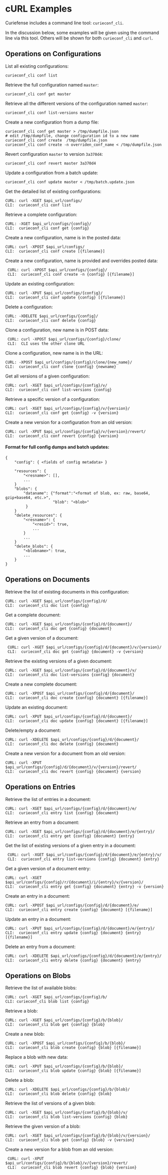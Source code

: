 # cURL Examples

Curiefense includes a command line tool: `curieconf_cli`.

In the discussion below, some examples will be given using the command line via this tool. Others will be shown for both `curieconf_cli` and `curl`. 

## Operations on Configurations

List all existing configurations:

```text
curieconf_cli conf list
```

Retrieve the full configuration named `master`:

```text
curieconf_cli conf get master
```

Retrieve all the different versions of the configuration named `master`:

```text
curieconf_cli conf list-versions master
```

Create a new configuration from a dump file:

```text
curieconf_cli conf get master > /tmp/dumpfile.json
# edit /tmp/dumpfile, change configuration id to a new name
curieconf_cli conf create  /tmp/dumpfile.json
curieconf_cli conf create -n overriden_conf_name < /tmp/dumpfile.json
```

Revert configuration `master` to version `3a370d4`:

```text
curieconf_cli conf revert master 3a370d4
```

Update a configuration from a batch update:

```text
curieconf_cli conf update master < /tmp/batch.update.json
```

Get the detailed list of existing configurations:

```text
CURL: curl -XGET $api_url/configs/ 
CLI:  curieconf_cli conf list
```

Retrieve a complete configuration: 

```text
CURL: -XGET $api_url/configs/{config}/ 
CLI:  curieconf_cli conf get {config}
```

Create a new configuration, name is in the posted data:

```text
CURL: curl -XPOST $api_url/configs/ 
CLI:  curieconf_cli conf create [{filename}]
```

Create a new configuration, name is provided and overrides posted data:

```text
 CURL: curl -XPOST $api_url/configs/{config}/ 
 CLI:  curieconf_cli conf create -n {config} [{filename}]
```

Update an existing configuration: 

```text
CURL: curl -XPUT $api_url/configs/{config}/ 
CLI:  curieconf_cli conf update {config} [{filename}]
```

Delete a configuration: 

```text
CURL: -XDELETE $api_url/configs/{config}/ 
CLI:  curieconf_cli conf delete {config}
```

Clone a configuration, new name is in POST data:

```text
 CURL: curl -XPOST $api_url/configs/{config}/clone/ 
 CLI:  CLI uses the other clone URL
```

Clone a configuration, new name is in the URL: 

```text
CURL: -XPOST $api_url/configs/{config}/clone/{new_name}/ 
CLI:  curieconf_cli conf clone {config} {newname}
```

Get all versions of a given configuration:

```text
CURL: curl -XGET $api_url/configs/{config}/v/ 
CLI:  curieconf_cli conf list-versions {config}
```

Retrieve a specific version of a configuration:

```text
CURL: curl -XGET $api_url/configs/{config}/v/{version}/ 
CLI:  curieconf_cli conf get {config} -v {version}
```

Create a new version for a configuration from an old version:

```text
CURL: curl -XPUT $api_url/configs/{config}/v/{version}/revert/ 
CLI:  curieconf_cli conf revert {config} {version}
```

#### Format for full config dumps and batch updates: <a id="markdown-header-format-for-full-config-dumps-and-batch-updates"></a>

```text
{
    "config": { <fields of config metadata> }

    "resources": {
        "<resname>": [],
        ...
    }
    "blobs": {
        "dataname": {"format":"<format of blob, ex: raw, base64, gzip+base64, etc.>", 
                     "blob": "<blob>"
         }
    }
    "delete_resources": {
        "<resname>": {
            "<resid>": true,
            ...
        }
        ...
    }
    "delete_blobs": {
        "<blobname>": true,
        ...
    }
}
```

## Operations on Documents

Retrieve the list of existing documents in this configuration:

```text
CURL: curl -XGET $api_url/configs/{config}/d/ 
CLI:  curieconf_cli doc list {config}
```

Get a complete document:

```text
CURL: curl -XGET $api_url/configs/{config}/d/{document}/ 
CLI:  curieconf_cli doc get {config} {document}
```

Get a given version of a document:

```text
 CURL: curl -XGET $api_url/configs/{config}/d/{document}/v/{version}/ 
 CLI:  curieconf_cli doc get {config} {document} -v {version}
```

Retrieve the existing versions of a given document:

```text
CURL: curl -XGET $api_url/configs/{config}/d/{document}/v/ 
CLI:  curieconf_cli doc list-versions {config} {document}
```

Create a new complete document:

```text
CURL: curl -XPOST $api_url/configs/{config}/d/{document}/ 
CLI:  curieconf_cli doc create {config} {document} [{filename}]
```

Update an existing document:

```text
CURL: curl -XPUT $api_url/configs/{config}/d/{document}/ 
CLI:  curieconf_cli doc update {config} {document} [{filename}]
```

Delete/empty a document:

```text
CURL: curl -XDELETE $api_url/configs/{config}/d/{document}/ 
CLI:  curieconf_cli doc delete {config} {document}
```

Create a new version for a document from an old version:

```text
CURL: curl -XPUT $api_url/configs/{config}/d/{document}/v/{version}/revert/ 
CLI:  curieconf_cli doc revert {config} {document} {version}
```

## Operations on Entries

Retrieve the list of entries in a document:

```text
CURL: curl -XGET $api_url/configs/{config}/d/{document}/e/ 
CLI:  curieconf_cli entry list {config} {document}
```

Retrieve an entry from a document:

```text
CURL: curl -XGET $api_url/configs/{config}/d/{document}/e/{entry}/ 
CLI:  curieconf_cli entry get {config} {document} {entry}
```

Get the list of existing versions of a given entry in a document:

```text
 CURL: curl -XGET $api_url/configs/{config}/d/{document}/e/{entry}/v/ 
 CLI:  curieconf_cli entry list-versions {config} {document} {entry}
```

Get a given version of a document entry:

```text
CURL: curl -XGET $api_url/configs/{config}/r/{document}/i/{entry}/v/{version}/ 
CLI:  curieconf_cli entry get {config} {document} {entry} -v {version}
```

Create an entry in a document:

```text
CURL: curl -XPOST $api_url/configs/{config}/d/{document}/e/ 
CLI:  curieconf_cli entry create {config} {document} [{filename}]
```

Update an entry in a document:

```text
CURL: curl -XPUT $api_url/configs/{config}/d/{document}/e/{entry}/ 
CLI:  curieconf_cli entry update {config} {document} {entry} [{filename}]
```

Delete an entry from a document:

```text
CURL: curl -XDELETE $api_url/configs/{config}/d/{document}/e/{entry}/ 
CLI:  curieconf_cli entry delete {config} {document} {entry}
```

## Operations on Blobs

Retrieve the list of available blobs:

```text
CURL: curl -XGET $api_url/configs/{config}/b/ 
CLI: curieconf_cli blob list {config}
```

Retrieve a blob:

```text
CURL: curl -XGET $api_url/configs/{config}/b/{blob}/ 
CLI:  curieconf_cli blob get {config} {blob}
```

Create a new blob:

```text
CURL: curl -XPOST $api_url/configs/{config}/b/{blob}/ 
CLI:  curieconf_cli blob create {config} {blob} [{filename}]
```

Replace a blob with new data:

```text
CURL: curl -XPUT $api_url/configs/{config}/b/{blob}/ 
CLI:  curieconf_cli blob update {config} {blob} [{filename}]
```

Delete a blob:

```text
CURL: curl -XDELETE $api_url/configs/{config}/b/{blob}/ 
CLI:  curieconf_cli blob delete {config} {blob}
```

Retrieve the list of versions of a given blob:

```text
CURL: curl -XGET $api_url/configs/{config}/b/{blob}/v/ 
CLI:  curieconf_cli blob list-versions {config} {blob}
```

Retrieve the given version of a blob:

```text
CURL: curl -XGET $api_url/configs/{config}/b/{blob}/v/{version}/ 
CLI:  curieconf_cli blob get {config} {blob} -v {version}
```

Create a new version for a blob from an old version:

```text
 CURL: curl -XPUT $api_url/configs/{config}/b/{blob}/v/{version}/revert/ 
 CLI:  curieconf_cli blob revert {config} {blob} {version}
```

